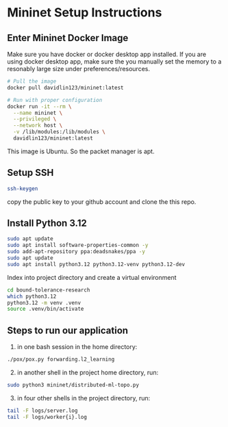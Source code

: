 # Mininet Setup Instructions

## Enter Mininet Docker Image

Make sure you have docker or docker desktop app installed. If you are using docker desktop app, make sure the you manually set the memory to a resonably large size under preferences/resources.

```bash
# Pull the image
docker pull davidlin123/mininet:latest

# Run with proper configuration
docker run -it --rm \
  --name mininet \
  --privileged \
  --network host \
  -v /lib/modules:/lib/modules \
  davidlin123/mininet:latest
```

This image is Ubuntu. So the packet manager is apt.

## Setup SSH

```bash
ssh-keygen
```

copy the public key to your github account and clone the this repo.

## Install Python 3.12

```bash
sudo apt update
sudo apt install software-properties-common -y
sudo add-apt-repository ppa:deadsnakes/ppa -y
sudo apt update
sudo apt install python3.12 python3.12-venv python3.12-dev
```

Index into project directory and create a virtual environment

```bash
cd bound-tolerance-research
which python3.12
python3.12 -m venv .venv
source .venv/bin/activate
```

## Steps to run our application

1. in one bash session in the home directory:

```bash
./pox/pox.py forwarding.l2_learning
```

2. in another shell in the project home directory, run:

```bash
sudo python3 mininet/distributed-ml-topo.py
```

3. in four other shells in the project directory, run:

```bash
tail -F logs/server.log
tail -F logs/worker{i}.log
```
